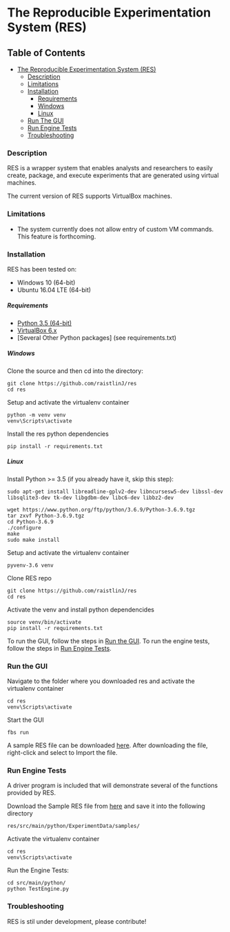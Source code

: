 # The Reproducible Experimentation System (RES)
## Table of Contents
- [The Reproducible Experimentation System (RES)](#the-reproducible-experimentation-system-res)
    - [Description](#description)
    - [Limitations](#limitations)
    - [Installation](#installation)
        - [Requirements](#requirements)
        - [Windows](#windows)
        - [Linux](#linux)
    - [Run The GUI](#run-the-gui)
    - [Run Engine Tests](#run-engine-tests)
    - [Troubleshooting](#troubleshooting)

### Description
RES is a wrapper system that enables analysts and researchers to easily create, package, and execute experiments that are generated using virtual machines.

The current version of RES supports VirtualBox machines. 

### Limitations
* The system currently does not allow entry of custom VM commands. This feature is forthcoming.

### Installation
RES has been tested on:
* Windows 10 (64-bit)
* Ubuntu 16.04 LTE (64-bit)

##### Requirements
* [Python 3.5 (64-bit) ](https://www.python.org/downloads/release/python-360/)
* [VirtualBox 6.x](https://www.virtualbox.org/wiki/Downloads)
* [Several Other Python packages] (see requirements.txt)
##### Windows
Clone the source and then cd into the directory:
```
git clone https://github.com/raistlinJ/res
cd res
```
Setup and activate the virtualenv container
```
python -m venv venv
venv\Scripts\activate
```
Install the res python dependencies
```
pip install -r requirements.txt
```

##### Linux
Install Python >= 3.5 (if you already have it, skip this step):
```
sudo apt-get install libreadline-gplv2-dev libncursesw5-dev libssl-dev libsqlite3-dev tk-dev libgdbm-dev libc6-dev libbz2-dev

wget https://www.python.org/ftp/python/3.6.9/Python-3.6.9.tgz
tar zxvf Python-3.6.9.tgz
cd Python-3.6.9
./configure
make
sudo make install
```
Setup and activate the virtualenv container
```
pyvenv-3.6 venv
```
Clone RES repo 
```  
git clone https://github.com/raistlinJ/res
cd res
```
Activate the venv and install python dependencides
```
source venv/bin/activate
pip install -r requirements.txt
```

To run the GUI, follow the steps in [Run the GUI](#run-the-gui).
To run the engine tests, follow the steps in [Run Engine Tests](#run-engine-tests).


### Run the GUI
Navigate to the folder where you downloaded res and activate the virtualenv container
```
cd res
venv\Scripts\activate
```
Start the GUI
```
fbs run
```
A sample RES file can be downloaded [here](http://bit.ly/2TtRLiX). After downloading the file, right-click and select to Import the file.

### Run Engine Tests
A driver program is included that will demonstrate several of the functions provided by RES.

Download the Sample RES file from [here](http://bit.ly/2TtRLiX) and save it into the following directory
```
res/src/main/python/ExperimentData/samples/
```
Activate the virtualenv container
```
cd res
venv\Scripts\activate
```
Run the Engine Tests:
```
cd src/main/python/
python TestEngine.py
```

### Troubleshooting

RES is stil under development, please contribute!

